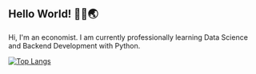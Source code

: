 <h2> Hello World! 🙌✨🌏</h2>
Hi, I'm an economist. I am currently professionally learning Data Science and Backend Development with Python.

[![Top Langs](https://github-readme-stats.vercel.app/api/top-langs/?username=ana-reyna&layout=compact)](https://github.com/ana-reyna/github-readme-stats)



<!---
Ana-Reyna/Ana-Reyna is a ✨ special ✨ repository because its `README.md` (this file) appears on your GitHub profile.
You can click the Preview link to take a look at your changes.
--->
